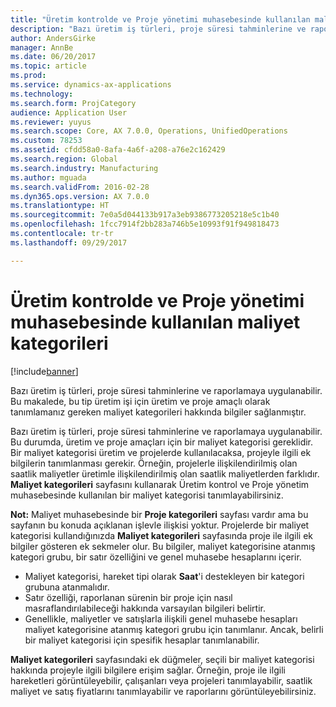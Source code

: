 ```yaml
---
title: "Üretim kontrolde ve Proje yönetimi muhasebesinde kullanılan maliyet kategorileri"
description: "Bazı üretim iş türleri, proje süresi tahminlerine ve raporlamaya uygulanabilir. Bu makalede, bu tip üretim işi için üretim ve proje amaçlı olarak tanımlamanız gereken maliyet kategorileri hakkında bilgiler sağlanmıştır."
author: AndersGirke
manager: AnnBe
ms.date: 06/20/2017
ms.topic: article
ms.prod: 
ms.service: dynamics-ax-applications
ms.technology: 
ms.search.form: ProjCategory
audience: Application User
ms.reviewer: yuyus
ms.search.scope: Core, AX 7.0.0, Operations, UnifiedOperations
ms.custom: 78253
ms.assetid: cfdd58a0-8afa-4a6f-a208-a76e2c162429
ms.search.region: Global
ms.search.industry: Manufacturing
ms.author: mguada
ms.search.validFrom: 2016-02-28
ms.dyn365.ops.version: AX 7.0.0
ms.translationtype: HT
ms.sourcegitcommit: 7e0a5d044133b917a3eb9386773205218e5c1b40
ms.openlocfilehash: 1fcc7914f2bb283a746b5e10993f91f949818473
ms.contentlocale: tr-tr
ms.lasthandoff: 09/29/2017

---
```


# <a name="cost-categories-used-in-production-control-and-project-management-accounting"></a>Üretim kontrolde ve Proje yönetimi muhasebesinde kullanılan maliyet kategorileri

[!include[banner](../includes/banner.md)]


Bazı üretim iş türleri, proje süresi tahminlerine ve raporlamaya uygulanabilir. Bu makalede, bu tip üretim işi için üretim ve proje amaçlı olarak tanımlamanız gereken maliyet kategorileri hakkında bilgiler sağlanmıştır.

Bazı üretim iş türleri, proje süresi tahminlerine ve raporlamaya uygulanabilir. Bu durumda, üretim ve proje amaçları için bir maliyet kategorisi gereklidir. Bir maliyet kategorisi üretim ve projelerde kullanılacaksa, projeyle ilgili ek bilgilerin tanımlanması gerekir. Örneğin, projelerle ilişkilendirilmiş olan saatlik maliyetler üretimle ilişkilendirilmiş olan saatlik maliyetlerden farklıdır. **Maliyet kategorileri** sayfasını kullanarak Üretim kontrol ve Proje yönetim muhasebesinde kullanılan bir maliyet kategorisi tanımlayabilirsiniz. 

**Not:** Maliyet muhasebesinde bir **Proje kategorileri** sayfası vardır ama bu sayfanın bu konuda açıklanan işlevle ilişkisi yoktur. Projelerde bir maliyet kategorisi kullandığınızda **Maliyet kategorileri** sayfasında proje ile ilgili ek bilgiler gösteren ek sekmeler olur. Bu bilgiler, maliyet kategorisine atanmış kategori grubu, bir satır özelliğini ve genel muhasebe hesaplarını içerir.

-   Maliyet kategorisi, hareket tipi olarak **Saat**'i destekleyen bir kategori grubuna atanmalıdır.
-   Satır özelliği, raporlanan sürenin bir proje için nasıl masraflandırılabileceği hakkında varsayılan bilgileri belirtir.
-   Genellikle, maliyetler ve satışlarla ilişkili genel muhasebe hesapları maliyet kategorisine atanmış kategori grubu için tanımlanır. Ancak, belirli bir maliyet kategorisi için spesifik hesaplar tanımlanabilir.

**Maliyet kategorileri** sayfasındaki ek düğmeler, seçili bir maliyet kategorisi hakkında projeyle ilgili bilgilere erişim sağlar. Örneğin, proje ile ilgili hareketleri görüntüleyebilir, çalışanları veya projeleri tanımlayabilir, saatlik maliyet ve satış fiyatlarını tanımlayabilir ve raporlarını görüntüleyebilirsiniz.




